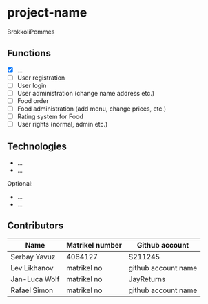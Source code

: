 # project-name
BrokkoliPommes

## Functions
- [x] ...
- [ ] User registration
- [ ] User login
- [ ] User administration (change name address etc.)
- [ ] Food order
- [ ] Food administration (add menu, change prices, etc.)
- [ ] Rating system for Food
- [ ] User rights (normal, admin etc.)

## Technologies
- ...
- ...

Optional:
- ...
- ...

## Contributors
| Name | Matrikel number | Github account |
| --- | --- | --- |
| Serbay Yavuz | 4064127 | S211245 |
| Lev Likhanov | matrikel no | github account name |
| Jan-Luca Wolf | matrikel no | JayReturns |
| Rafael Simon | matrikel no | github account name |
